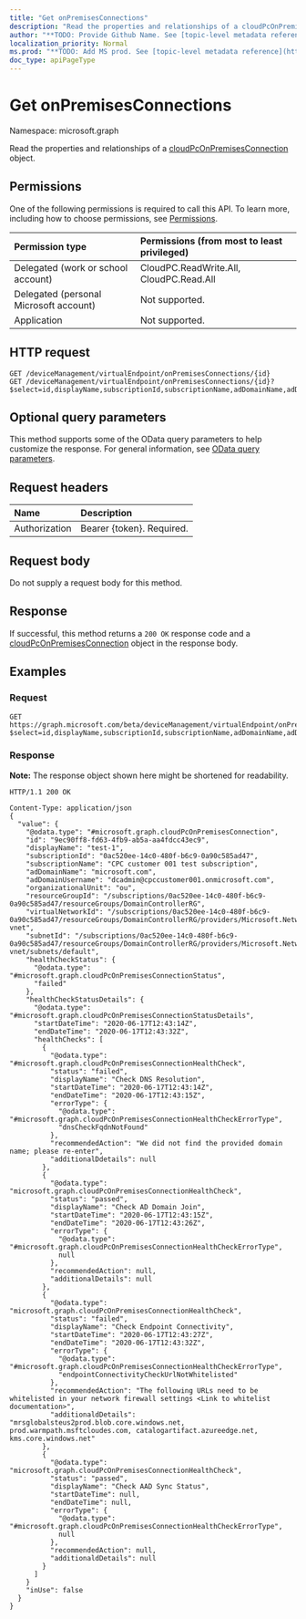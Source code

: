 ```yaml
---
title: "Get onPremisesConnections"
description: "Read the properties and relationships of a cloudPcOnPremisesConnection object."
author: "**TODO: Provide Github Name. See [topic-level metadata reference](https://msgo.azurewebsites.net/add/document/guidelines/metadata.html#topic-level-metadata)**"
localization_priority: Normal
ms.prod: "**TODO: Add MS prod. See [topic-level metadata reference](https://msgo.azurewebsites.net/add/document/guidelines/metadata.html#topic-level-metadata)**"
doc_type: apiPageType
---
```


# Get onPremisesConnections

Namespace: microsoft.graph

Read the properties and relationships of a [cloudPcOnPremisesConnection](../resources/cloudpconpremisesconnection.md) object.

## Permissions

One of the following permissions is required to call this API. To learn more, including how to choose permissions, see [Permissions](/graph/permissions-reference).

|Permission type| Permissions (from most to least privileged) |
|:---|:---|
|Delegated (work or school account)|CloudPC.ReadWrite.All, CloudPC.Read.All|
|Delegated (personal Microsoft account) | Not supported.|
|Application| Not supported.|

## HTTP request

<!-- {
  "blockType": "ignored"
}
-->

``` http
GET /deviceManagement/virtualEndpoint/onPremisesConnections/{id}
GET /deviceManagement/virtualEndpoint/onPremisesConnections/{id}?$select=id,displayName,subscriptionId,subscriptionName,adDomainName,adDomainUsername,organizationalUnit,virtualNetworkId,subnetId,healthCheckStatus,healthCheckStatusDetails,inUse
```

## Optional query parameters

This method supports some of the OData query parameters to help customize the response. For general information, see [OData query parameters](/graph/query-parameters).

## Request headers

| Name          | Description               |
| :------------ | :------------------------ |
| Authorization | Bearer {token}. Required. |

## Request body

Do not supply a request body for this method.

## Response

If successful, this method returns a `200 OK` response code and a [cloudPcOnPremisesConnection](../resources/cloudpconpremisesconnection.md) object in the response body.

## Examples

### Request

<!-- {
  "blockType": "request",
  "name": "get_cloudpconpremisesconnection"
}
-->

``` http
GET https://graph.microsoft.com/beta/deviceManagement/virtualEndpoint/onPremisesConnections/{id}?$select=id,displayName,subscriptionId,subscriptionName,adDomainName,adDomainUsername,organizationalUnit,virtualNetworkId,subnetId,healthCheckStatus,healthCheckStatusDetails,inUse
```

### Response

**Note:** The response object shown here might be shortened for readability.
<!-- {
  "blockType": "response",
  "truncated": true,
  "@odata.type": "microsoft.graph.cloudPcOnPremisesConnection"
}
-->

``` http
HTTP/1.1 200 OK

Content-Type: application/json
{
  "value": {
    "@odata.type": "#microsoft.graph.cloudPcOnPremisesConnection",
    "id": "9ec90ff8-fd63-4fb9-ab5a-aa4fdcc43ec9",
    "displayName": "test-1",
    "subscriptionId": "0ac520ee-14c0-480f-b6c9-0a90c585ad47",
    "subscriptionName": "CPC customer 001 test subscription",
    "adDomainName": "microsoft.com",
    "adDomainUsername": "dcadmin@cpccustomer001.onmicrosoft.com",
    "organizationalUnit": "ou",
    "resourceGroupId": "/subscriptions/0ac520ee-14c0-480f-b6c9-0a90c585ad47/resourceGroups/DomainControllerRG",
    "virtualNetworkId": "/subscriptions/0ac520ee-14c0-480f-b6c9-0a90c585ad47/resourceGroups/DomainControllerRG/providers/Microsoft.Network/virtualNetworks/DomainControllerRG-vnet",
    "subnetId": "/subscriptions/0ac520ee-14c0-480f-b6c9-0a90c585ad47/resourceGroups/DomainControllerRG/providers/Microsoft.Network/virtualNetworks/DomainControllerRG-vnet/subnets/default",
    "healthCheckStatus": {
      "@odata.type": "#microsoft.graph.cloudPcOnPremisesConnectionStatus",
      "failed"
    },
    "healthCheckStatusDetails": {
      "@odata.type": "#microsoft.graph.cloudPcOnPremisesConnectionStatusDetails",
      "startDateTime": "2020-06-17T12:43:14Z",
      "endDateTime": "2020-06-17T12:43:32Z",
      "healthChecks": [
        {
          "@odata.type": "#microsoft.graph.cloudPcOnPremisesConnectionHealthCheck",
          "status": "failed",
          "displayName": "Check DNS Resolution",
          "startDateTime": "2020-06-17T12:43:14Z",
          "endDateTime": "2020-06-17T12:43:15Z",
          "errorType": {
            "@odata.type": "#microsoft.graph.cloudPcOnPremisesConnectionHealthCheckErrorType",
            "dnsCheckFqdnNotFound"
          },
          "recommendedAction": "We did not find the provided domain name; please re-enter",
          "additionalDdetails": null
        },
        {
          "@odata.type": "microsoft.graph.cloudPcOnPremisesConnectionHealthCheck",
          "status": "passed",
          "displayName": "Check AD Domain Join",
          "startDateTime": "2020-06-17T12:43:15Z",
          "endDateTime": "2020-06-17T12:43:26Z",
          "errorType": {
            "@odata.type": "#microsoft.graph.cloudPcOnPremisesConnectionHealthCheckErrorType",
            null
          },
          "recommendedAction": null,
          "additionalDetails": null
        },
        {
          "@odata.type": "microsoft.graph.cloudPcOnPremisesConnectionHealthCheck",
          "status": "failed",
          "displayName": "Check Endpoint Connectivity",
          "startDateTime": "2020-06-17T12:43:27Z",
          "endDateTime": "2020-06-17T12:43:32Z",
          "errorType": {
            "@odata.type": "#microsoft.graph.cloudPcOnPremisesConnectionHealthCheckErrorType",
            "endpointConnectivityCheckUrlNotWhitelisted"
          },
          "recommendedAction": "The following URLs need to be whitelisted in your network firewall settings <Link to whitelist documentation>",
          "additionaldDetails": "mrsglobalsteus2prod.blob.core.windows.net, prod.warmpath.msftcloudes.com, catalogartifact.azureedge.net, kms.core.windows.net" 
        },
        {
          "@odata.type": "microsoft.graph.cloudPcOnPremisesConnectionHealthCheck",
          "status": "passed",
          "displayName": "Check AAD Sync Status",
          "startDateTime": null,
          "endDateTime": null,
          "errorType": {
            "@odata.type": "#microsoft.graph.cloudPcOnPremisesConnectionHealthCheckErrorType",
            null
          },
          "recommendedAction": null,
          "additionaldDetails": null
        }
      ]
    }
    "inUse": false
  }
}
```